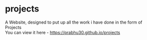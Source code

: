 # projects
A Website, designed to put up all the work i have done in the form of Projects <br>
You can view it here - https://prabhu30.github.io/projects
